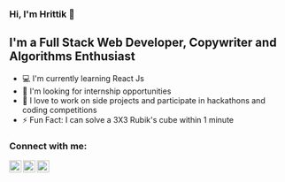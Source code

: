 ### Hi, I'm Hrittik :boy:

## I'm a Full Stack Web Developer, Copywriter and Algorithms Enthusiast
- :computer: I'm currently learning React Js
- :calling: I'm looking for internship opportunities
- :calendar: I love to work on side projects and participate in hackathons and coding competitions
- :zap: Fun Fact: I can solve a 3X3 Rubik's cube within 1 minute

### Connect with me:

[<img align="left" alt="Hrittik16 | Linkedin" width="22px" src="https://cdn.jsdelivr.net/npm/simple-icons@v3/icons/linkedin.svg" />](https://www.linkedin.com/in/Hrittik16)
[<img align="left" alt="Hrittik16 | Twitter" width="22px" src="https://cdn.jsdelivr.net/npm/simple-icons@v3/icons/twitter.svg" />](https://twitter.com/Hrittik166)
[<img align="left" alt="Hrittik16 | Instagram" width="22px" src="https://cdn.jsdelivr.net/npm/simple-icons@v3/icons/instagram.svg" />](https://www.instagram.com/hrittik166/)
